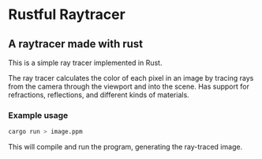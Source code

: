 
# Rustful Raytracer

## A raytracer made with rust

This is a simple ray tracer implemented in Rust.

The ray tracer calculates the color of each pixel in an image by tracing rays from the camera through the viewport and into the scene.
Has support for refractions, reflections, and different kinds of materials.
### Example usage

```bash
cargo run > image.ppm
```

This will compile and run the program, generating the ray-traced image.
